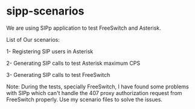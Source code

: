 # sipp-scenarios

We are using SIPp application to test FreeSwitch and Asterisk.

List of Our scenarios:

1- Registering SIP users in Asterisk

2- Generating SIP calls to test Asterisk maximum CPS

3- Generating SIP calls to test FreeSwitch


Note:
During the tests, specially FreeSwitch, I have found some problems with SIPp which can't  handle the 407 proxy authorization request from FreeSwitch properly. Use my scenario files to solve the issues.



